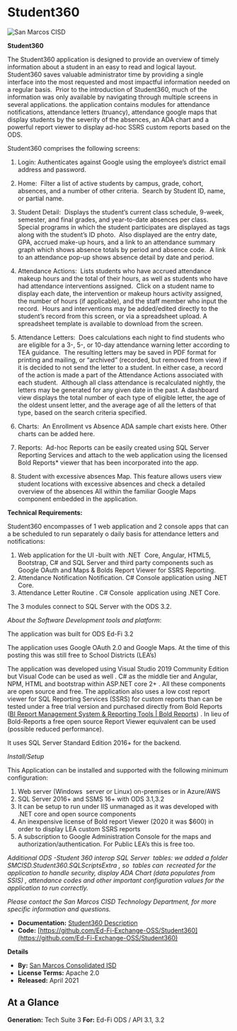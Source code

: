 # Student360

![San Marcos CISD](https://edfidocs.blob.core.windows.net/$web/img/edfi-exchange/technology/smisd.png)

**Student360**

The Student360 application is designed to provide an overview of timely information about a student in an easy to read and logical layout.  Student360 saves valuable administrator time by providing a single interface into the most requested and most impactful information needed on a regular basis.  Prior to the introduction of Student360, much of the information was only available by navigating through multiple screens in several applications. the application contains modules for attendance notifications, attendance letters (truancy), attendance google maps that display students by the severity of the absences, an ADA chart and a powerful report viewer to display ad-hoc SSRS custom reports based on the ODS.

Student360 comprises the following screens:

1. Login: Authenticates against Google using the employee’s district email address and password.
2. Home:  Filter a list of active students by campus, grade, cohort, absences, and a number of other criteria.  Search by Student ID, name, or partial name.
3. Student Detail:  Displays the student’s current class schedule, 9-week, semester, and final grades, and year-to-date absences per class.  Special programs in which the student participates are displayed as tags along with the student’s ID photo.  Also displayed are the entry date, GPA, accrued make-up hours, and a link to an attendance summary graph which shows absence totals by period and absence code.  A link to an attendance pop-up shows absence detail by date and period.

4. Attendance Actions:  Lists students who have accrued attendance makeup hours and the total of their hours, as well as students who have had attendance interventions assigned.  Click on a student name to display each date, the intervention or makeup hours activity assigned, the number of hours (if applicable), and the staff member who input the record.  Hours and interventions may be added/edited directly to the student’s record from this screen, or via a spreadsheet upload. A spreadsheet template is available to download from the screen.

1. Attendance Letters:  Does calculations each night to find students who are eligible for a 3-, 5-, or 10-day attendance warning letter according to TEA guidance.  The resulting letters may be saved in PDF format for printing and mailing, or “archived” (recorded, but removed from view) if it is decided to not send the letter to a student. In either case, a record of the action is made a part of the Attendance Actions associated with each student.  Although all class attendance is recalculated nightly, the letters may be generated for any given date in the past. A dashboard view displays the total number of each type of eligible letter, the age of the oldest unsent letter, and the average age of all the letters of that type, based on the search criteria specified.
2. Charts:  An Enrollment vs Absence ADA sample chart exists here. Other charts can be added here.

1. Reports:  Ad-hoc Reports can be easily created using SQL Server Reporting Services and attach to the web application using the licensed Bold Reports\* viewer that has been incorporated into the app.

1. Student with excessive absences Map. This feature allows users view student locations with excessive absences and check a detailed overview of the absences All within the familiar Google Maps component embedded in the application.

**Technical Requirements:**

Student360 encompasses of 1 web application and 2 console apps that can a be scheduled to run separately o daily basis for attendance letters and notifications:

1. Web application for the UI -built with .NET  Core, Angular, HTML5, Bootstrap, C# and SQL Server and third party components such as Google OAuth and Maps & Bolds Report Viewer for SSRS Reporting.
2. Attendance Notification Notification. C# Console application using .NET Core.
3. Attendance Letter Routine . C# Console  application using .NET Core.

The 3 modules connect to SQL Server with the ODS 3.2.

_About the Software Development tools and platform_:

The application was built for ODS Ed-Fi 3.2

The application uses Google OAuth 2.0 and Google Maps. At the time of this posting this was still free to School Districts (LEA’s)

The application was developed using Visual Studio 2019 Community Edition but Visual Code can be used as well . C# as the middle tier and Angular, NPM, HTML and bootstrap within ASP.NET core 2+ . All these components are open source and free. The application also uses a low cost report viewer for SQL Reporting Services (SSRS) for custom reports than can be tested under a free trial version and purchased directly from Bold Reports ([BI Report Management System & Reporting Tools | Bold Reports](https://www.boldreports.com/)) . In lieu of Bold-Reports a free open source Report Viewer equivalent can be used (possible reduced performance).

It uses SQL Server Standard Edition 2016+ for the backend.

_Install/Setup_

This Application can be installed and supported with the following minimum configuration:

1. Web server (Windows  server or Linux) on-premises or in Azure/AWS
2. SQL Server 2016+ and SSMS 16+ with ODS 3.1,3.2
3. It can be setup to run under IIS unmanaged as it was developed with .NET core and open source components
4. An inexpensive license of Bold report Viewer (2020 it was $600) in order to display LEA custom SSRS reports
5. A subscription to Google Administration Console for the maps and authorization/authentication. For Public LEA’s this is free too.

_Additional ODS -Student 360 interop SQL Server  tables: we added a folder SMCISD.Student360.SQLScriptsExtra , so  tables can  recreated for the application to handle security, display ADA Chart (data populates from SSIS) , attendance codes and other important configuration values for the application to run correctly._

_Please contact the San Marcos CISD Technology Department, for more specific information and questions._

* **Documentation:** [Student360 Description](https://www.smcisd.net/cms/lib/TX02215324/Centricity/Domain/22/Student360%20Description.pdf)
* **Code:** [https://github.com/Ed-Fi-Exchange-OSS/Student360](https://github.com/Ed-Fi-Exchange-OSS/Student360)

**Details**

* **By:** [San Marcos Consolidated ISD](https://www.smcisd.net/)
* **License Terms:** Apache 2.0
* **Released:** April 2021

## **At a Glance**

**Generation:** Tech Suite 3
**For:** Ed-Fi ODS / API 3.1, 3.2
